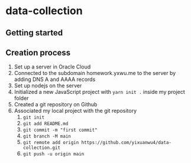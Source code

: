 # data-collection

## Getting started


## Creation process
1. Set up a server in Oracle Cloud
1. Connected to the subdomain homework.yxwu.me to the server by adding DNS A and AAAA records
1. Set up nodejs on the server
1. Initialized a new JavaScript project with `yarn init .` inside my project folder
1. Created a git repository on Github
1. Associated my local project with the git repository
   1. `git init`
   1. `git add README.md`
   1. `git commit -m "first commit"`
   1. `git branch -M main`
   1. `git remote add origin https://github.com/yixuanwu4/data-collection.git`
   1. `git push -u origin main`